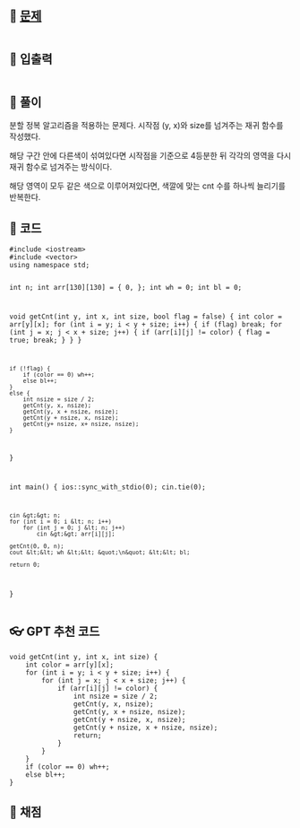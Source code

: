 <h2 id="🌽-문제">🌽 <a href="https://www.acmicpc.net/problem/2630">문제</a></h2>
<p><img alt="" src="https://velog.velcdn.com/images/coolgamja_/post/f2c2baa4-4b3f-4583-847c-354f9b82aa19/image.png" /><img alt="" src="https://velog.velcdn.com/images/coolgamja_/post/6828c448-0bea-442e-95d2-c1df604849a6/image.png" /></p>
<h2 id="🥕-입출력">🥕 입출력</h2>
<p><img alt="" src="https://velog.velcdn.com/images/coolgamja_/post/1cabd91c-36d7-40d2-980b-9e97295083f0/image.png" /></p>
<h2 id="🥔-풀이">🥔 풀이</h2>
<p>분할 정복 알고리즘을 적용하는 문제다.
시작점 (y, x)와 size를 넘겨주는 재귀 함수를 작성했다.</p>
<p>해당 구간 안에 다른색이 섞여있다면 시작점을 기준으로 4등분한 뒤
각각의 영역을 다시 재귀 함수로 넘겨주는 방식이다.</p>
<p>해당 영역이 모두 같은 색으로 이루어져있다면,
색깔에 맞는 cnt 수를 하나씩 늘리기를 반복한다.</p>
<h2 id="🥬-코드">🥬 코드</h2>
<pre><code class="language-cpp">#include &lt;iostream&gt;
#include &lt;vector&gt;
using namespace std;

int n;
int arr[130][130] = { 0, };
int wh = 0;
int bl = 0;

void getCnt(int y, int x, int size, bool flag = false) {
    int color = arr[y][x];
    for (int i = y; i &lt; y + size; i++) {
        if (flag) break;
        for (int j = x; j &lt; x + size; j++) {
            if (arr[i][j] != color) {
                flag = true;
                break;
            }
        }
    }

    if (!flag) {
        if (color == 0) wh++;
        else bl++;
    }
    else {
        int nsize = size / 2;
        getCnt(y, x, nsize);
        getCnt(y, x + nsize, nsize);
        getCnt(y + nsize, x, nsize);
        getCnt(y+ nsize, x+ nsize, nsize);
    }
}

int main() {
    ios::sync_with_stdio(0);
    cin.tie(0);

    cin &gt;&gt; n;
    for (int i = 0; i &lt; n; i++)
        for (int j = 0; j &lt; n; j++)
            cin &gt;&gt; arr[i][j];

    getCnt(0, 0, n);
    cout &lt;&lt; wh &lt;&lt; &quot;\n&quot; &lt;&lt; bl;

    return 0;
}</code></pre>
<h2 id="👓-gpt-추천-코드">👓 GPT 추천 코드</h2>
<pre><code class="language-cpp">void getCnt(int y, int x, int size) {
    int color = arr[y][x];
    for (int i = y; i &lt; y + size; i++) {
        for (int j = x; j &lt; x + size; j++) {
            if (arr[i][j] != color) {
                int nsize = size / 2;
                getCnt(y, x, nsize);
                getCnt(y, x + nsize, nsize);
                getCnt(y + nsize, x, nsize);
                getCnt(y + nsize, x + nsize, nsize);
                return;
            }
        }
    }
    if (color == 0) wh++;
    else bl++;
}</code></pre>
<h2 id="🥜-채점">🥜 채점</h2>
<p><img alt="" src="https://velog.velcdn.com/images/coolgamja_/post/cd72c6d5-a9be-4793-b5be-fb6dac8d6820/image.png" /></p>